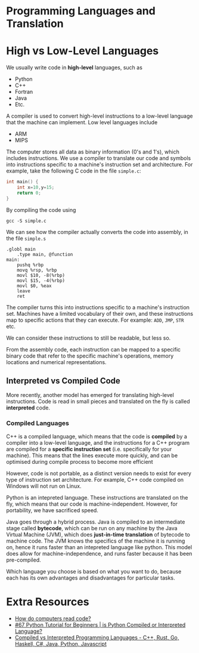 # Programming Languages and Translation

# High vs Low-Level Languages

We usually write code in **high-level** languages, such as

-   Python
-   C++
-   Fortran
-   Java
-   Etc.

A compiler is used to convert high-level instructions to a low-level language that the machine can implement. Low level languages include

-   ARM
-   MIPS

The computer stores all data as binary information (0's and 1's), which includes instructions. We use a compiler to translate our code and symbols into instructions specific to a machine's instruction set and architecture. For example, take the following C code in the file `simple.c`:

```c
int main() {
    int x=10,y=15;
    return 0;
}
```

By compiling the code using

```
gcc -S simple.c
```

We can see how the compiler actually converts the code into assembly, in the file `simple.s`

```assembly
.globl main
    .type main, @function
main:
    pushq %rbp
    movq %rsp, %rbp
    movl $10, -8(%rbp)
    movl $15, -4(%rbp)
    movl $0, %eax
    leave
    ret
```

The compiler turns this into instructions specific to a machine's instruction set. Machines have a limited vocabulary of their own, and these instructions map to specific actions that they can execute. For example: `ADD`, `JMP`, `STR` etc.

We can consider these instructions to still be readable, but less so.

From the assembly code, each instruction can be mapped to a specific binary code that refer to the specific machine's operations, memory locations and numerical representations.

## Interpreted vs Compiled Code

More recently, another model has emerged for translating high-level instructions. Code is read in small pieces and translated on the fly is called **interpreted** code.

### Compiled Languages

C++ is a compiled language, which means that the code is **compiled** by a compiler into a low-level language, and the instructions for a C++ program are compiled for a **specific instruction set** (i.e. specifically for your machine). This means that the lines execute more quickly, and can be optimised during compile process to become more efficient

However, code is not portable, as a distinct version needs to exist for every type of instruction set architecture. For example, C++ code compiled on Windows will not run on Linux.

Python is an intepreted language. These instructions are translated on the fly, which means that our code is machine-independent. However, for portability, we have sacrificed speed.

Java goes through a hybrid process. Java is compiled to an intermediate stage called **bytecode**, which can be run on any machine by the Java Virtual Machine (JVM), which does **just-in-time translation** of bytecode to machine code. The JVM knows the specifics of the machine it is running on, hence it runs faster than an intepreted language like python. This model does allow for machine-independence,
and runs faster because it has been pre-compiled.

Which language you choose is based on what you want to do, because each has its own advantages and disadvantages for particular tasks.

# Extra Resources

-   [How do computers read code?](https://www.youtube.com/watch?v=QXjU9qTsYCc)
-   [#67 Python Tutorial for Beginners | is Python Compiled or Interpreted Language?](https://www.youtube.com/watch?v=0BhSWyDEDC4)
-   [Compiled vs Interpreted Programming Languages - C++, Rust, Go, Haskell, C#, Java, Python, Javascript](https://www.youtube.com/watch?v=y6VvxGHCxa4)
